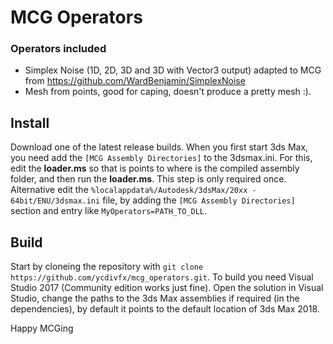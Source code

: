 # MCG Operators

### Operators included
* Simplex Noise (1D, 2D, 3D and 3D with Vector3 output) adapted to MCG from https://github.com/WardBenjamin/SimplexNoise
* Mesh from points, good for caping, doesn't produce a pretty mesh :).

## Install

Download one of the latest release builds.
When you first start 3ds Max, you need add the `[MCG Assembly Directories]` to the 3dsmax.ini. For this, edit the **loader.ms** so that is points to where is the compiled assembly folder, and then run the **loader.ms**. This step is only required once. Alternative edit the `%localappdata%/Autodesk/3dsMax/20xx - 64bit/ENU/3dsmax.ini` file, by adding the `[MCG Assembly Directories]` section and entry like `MyOperators=PATH_TO_DLL`.

## Build

Start by cloneing the repository with `git clone https://github.com/ycdivfx/mcg_operators.git`. To build you need Visual Studio 2017 (Community edition works just fine). Open the solution in Visual Studio, change the paths to the 3ds Max assemblies if required (in the dependencies), by default it points to the default location of 3ds Max 2018.

Happy MCGing
